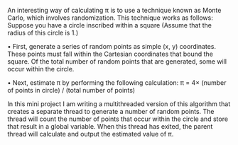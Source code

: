 An interesting way of calculating π is to use a technique known as Monte
Carlo, which involves randomization. This technique works as follows:
Suppose you have a circle inscribed within a square (Assume that the radius of this circle is 1.)

• First, generate a series of random points as simple (x, y) coordinates.
    These points must fall within the Cartesian coordinates that bound
    the square. Of the total number of random points that are generated,
    some will occur within the circle.

• Next, estimate π by performing the following calculation:
    π = 4× (number of points in circle) / (total number of points)


In this mini project I am writing a multithreaded version of this algorithm that creates a separate
thread to generate a number of random points. The thread will count the number of points that
occur within the circle and store that result in a global variable. When this thread has exited,
the parent thread will calculate and output the estimated value of π.